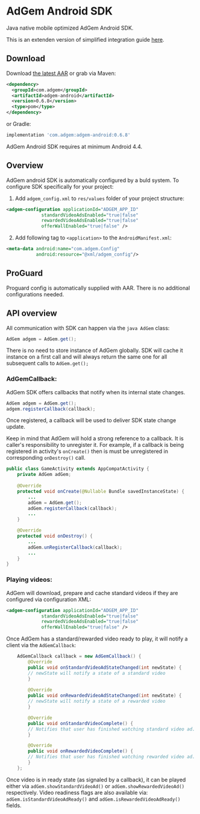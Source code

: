 AdGem Android SDK
========

Java native mobile optimized AdGem Android SDK.

This is an extenden version of simplified integration guide [here][1].


Download
--------

Download [the latest AAR][2] or grab via Maven:
```xml
<dependency>
  <groupId>com.adgem</groupId>
  <artifactId>adgem-android</artifactId>
  <version>0.6.8</version>
  <type>pom</type>
</dependency>
```
or Gradle:
```groovy
implementation 'com.adgem:adgem-android:0.6.8'
```

AdGem Android SDK requires at minimum Android 4.4.

Overview
--------
AdGem android SDK is automatically configured by a buld system. To configure SDK specifically for your project:
1. Add ```adgem_config.xml``` to ```res/values``` folder of your project structure:
```xml
<adgem-configuration applicationId="ADGEM_APP_ID"
		     standardVideoAdsEnabled="true|false"
		     rewardedVideoAdsEnabled="true|false"
		     offerWallEnabled="true|false" />
```
2. Add following tag to ```<application>``` to the ```AndroidManifest.xml```:
```xml
<meta-data android:name="com.adgem.Config"
           android:resource="@xml/adgem_config"/>
```

ProGuard
--------

Proguard config is automatically supplied with AAR. There is no additional configurations needed.

API overview
--------
All communication with SDK can happen via the ```java AdGem``` class:
```java
AdGem adgem = AdGem.get();
```
There is no need to store instance of AdGem globally. SDK will cache it instance on a first call and will always return the same one for all subsequent calls to ```AdGem.get();```

### AdGemCallback:
AdGem SDK offers callbacks that notify when its internal state changes.
```java
AdGem adgem = AdGem.get();
adgem.registerCallback(callback);
```
Once registered, a callback will be used to deliver SDK state change update.

Keep in mind that AdGem will hold a strong reference to a callback. It is caller's responsibility to unregister it. For example, if a callback is being registered in activity's ```onCreate()``` then is must be unregistered in corresponding ```onDestroy()``` call.

```java
public class GameActivity extends AppCompatActivity {
    private AdGem adGem;
    
    @Override
    protected void onCreate(@Nullable Bundle savedInstanceState) {
        ...
        adGem = AdGem.get();
        adGem.registerCallback(callback);
        ...
    }

    @Override
    protected void onDestroy() {
        ...
        adGem.unRegisterCallback(callback);
        ...
    }
}
```

### Playing videos:
AdGem will download, prepare and cache standard videos if they are configured via configuration XML:
```xml
<adgem-configuration applicationId="ADGEM_APP_ID"
		     standardVideoAdsEnabled="true|false"
		     rewardedVideoAdsEnabled="true|false"
		     offerWallEnabled="true|false" />
```

Once AdGem has a standard/rewarded video ready to play, it will notify a client via the ```AdGemCallback```:
```java
    AdGemCallback callback = new AdGemCallback() {
        @Override
        public void onStandardVideoAdStateChanged(int newState) {
		// newState will notify a state of a standard video
        }
        
        @Override
        public void onRewardedVideoAdStateChanged(int newState) {
		// newState will notify a state of a rewarded video
        }

        @Override
        public void onStandardVideoComplete() {
		// Notifies that user has finished watching standard video ad.
        }

        @Override
        public void onRewardedVideoComplete() {
		// Notifies that user has finished watching rewarded video ad.
        }
    };
``` 

Once video is in ready state (as signaled by a callback), it can be played either via ```adGem.showStandardVideoAd()``` or ```adGem.showRewardedVideoAd()``` respectively. Video readiness flags are also available via: ```adGem.isStandardVideoAdReady()``` and ```adGem.isRewardedVideoAdReady()``` fields.

[1]: https://help.adgem.com/sdk-integration/android-integration-guide
[2]: https://bintray.com/adgemsdk/android/download_file?file_path=com%2Fadgem%2Fadgem-android%2F0.6.8%2Fadgem-android-0.6.8.aar


